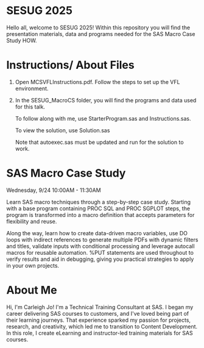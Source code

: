 # SESUG 2025

Hello all, welcome to SESUG 2025! Within this repository you will find the presentation materials, data and programs needed for the SAS Macro Case Study HOW. 

# Instructions/ About Files

1. Open MCSVFLInstructions.pdf. Follow the steps to set up the VFL environment.
2. In the SESUG_MacroCS folder, you will find the programs and data used for this talk.

   To follow along with me, use StarterProgram.sas and Instructions.sas.

   To view the solution, use Solution.sas

   Note that autoexec.sas must be updated and run for the solution to work. 

# SAS Macro Case Study

Wednesday, 9/24
10:00AM - 11:30AM

Learn SAS macro techniques through a step-by-step case study. Starting with a base program containing PROC SQL and PROC SGPLOT steps, the program is transformed into a macro definition that accepts parameters for flexibility and reuse.

Along the way, learn how to create data-driven macro variables, use DO loops with indirect references to generate multiple PDFs with dynamic filters and titles, validate inputs with conditional processing and leverage autocall macros for reusable automation. %PUT statements are used throughout to verify results and aid in debugging, giving you practical strategies to apply in your own projects.

# About Me

Hi, I'm Carleigh Jo! I'm a Technical Training Consultant at SAS. I began my career delivering SAS courses to customers, and I've loved being part of their learning journeys. That experience sparked my passion for projects, research, and creativity, which led me to transition to Content Development. In this role, I create eLearning and instructor-led training materials for SAS courses. 
